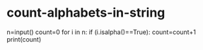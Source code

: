 # count-alphabets-in-string
n=input()
count=0
for i in n:
    if (i.isalpha()==True):
        count=count+1    
print(count)        
